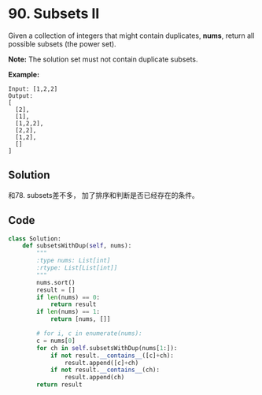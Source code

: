 # 90. Subsets II

Given a collection of integers that might contain duplicates, **nums**, return all possible subsets (the power set).

**Note:** The solution set must not contain duplicate subsets.

**Example:**

```
Input: [1,2,2]
Output:
[
  [2],
  [1],
  [1,2,2],
  [2,2],
  [1,2],
  []
]
```



## Solution

和78. subsets差不多， 加了排序和判断是否已经存在的条件。



## Code

```python
class Solution:
    def subsetsWithDup(self, nums):
        """
        :type nums: List[int]
        :rtype: List[List[int]]
        """
        nums.sort()
        result = []
        if len(nums) == 0:
            return result
        if len(nums) == 1:
            return [nums, []]

        # for i, c in enumerate(nums):
        c = nums[0]
        for ch in self.subsetsWithDup(nums[1:]):
            if not result.__contains__([c]+ch):
                result.append([c]+ch)  
            if not result.__contains__(ch):
                result.append(ch)
        return result
        
```

